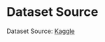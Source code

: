 # Dataset Source
Dataset Source:
[Kaggle](https://www.kaggle.com/datasets/priyankaardu/credit-score-data) 
